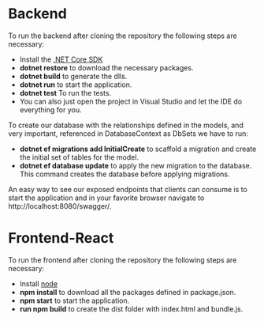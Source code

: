# Backend

To run the backend after cloning the repository the following steps are necessary:
* Install the [.NET Core SDK](https://www.microsoft.com/net/download/windows) 
* **dotnet restore** to download the necessary packages.
* **dotnet build** to generate the dlls.
* **dotnet run** to start the application.
* **dotnet test** To run the tests.
* You can also just open the project in Visual Studio and let the IDE do everything for you.

To create our database with the relationships defined in the models, and very important, referenced in DatabaseContext as DbSets we have to run:
* **dotnet ef migrations add InitialCreate** to scaffold a migration and create the initial set of tables for the model.
* **dotnet ef database update** to apply the new migration to the database. This command creates the database before applying migrations.

An easy way to see our exposed endpoints that clients can consume is to start the application and in your favorite browser navigate to http://localhost:8080/swagger/.

# Frontend-React
To run the frontend after cloning the repository the following steps are necessary:
* Install [node](https://nodejs.org/en/download/current/)
* **npm install** to download all the packages defined in package.json.
* **npm start** to start the application.
* **run npm build** to create the dist folder with index.html and bundle.js.
